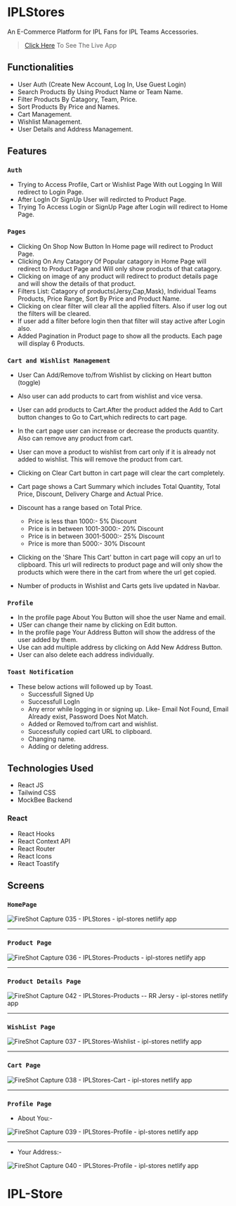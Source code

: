 # IPLStores

An E-Commerce Platform for IPL Fans for  IPL Teams Accessories.

>[Click Here](https://ipl-stores.netlify.app/) To See The Live App

## Functionalities

* User Auth (Create New Account, Log In, Use Guest Login)
* Search Products By Using Product Name or Team Name.
* Filter Products By Catagory, Team, Price.
* Sort Products By Price and Names.
* Cart Management.
* Wishlist Management.
* User Details and Address Management.

## Features

### `Auth`

* Trying to Access Profile, Cart or Wishlist Page With out Logging In Will redirect to Login Page.
* After LogIn Or SignUp User will redircted to Product Page.
* Trying To Access Login or SignUp Page after Login will redirect to Home Page.

### `Pages` 

* Clicking On Shop Now Button In Home page will redirect to Product Page.
* Clicking On Any Catagory Of Popular catagory in Home Page will redirect to Product Page and Will only show products of that catagory.
* Clicking on image of any product will redirect to product details page and will show the details of that product.
* Filters List: Catagory of products(Jersy,Cap,Mask), Individual Teams Products, Price Range, Sort By Price and Product Name.
* Clicking on clear filter will clear all the applied filters. Also if user log out the filters will be cleared.
* If user add a filter before login then that filter will stay active after Login also.
* Added Pagination in Product page to show all the products. Each page will display 6 Products.

### `Cart and Wishlist Management`

* User Can Add/Remove to/from Wishlist by clicking on Heart button (toggle)
* Also user can add products to cart from wishlist and vice versa.
* User can add products to Cart.After the product added the Add to Cart button changes to Go to Cart,which redirects to cart page.
* In the cart page user can increase or decrease the products quantity. Also can remove any product from cart.
* User can move a product to wishlist from cart only if it is already not added to wishlist. This will remove the product from cart.
* Clicking on Clear Cart button in cart page will clear the cart completely.
* Cart page shows a Cart Summary which includes Total Quantity, Total Price, Discount, Delivery Charge and Actual Price.
* Discount has a range based on Total Price.
    - Price is less than 1000:- 5% Discount
    - Price is in between 1001-3000:- 20% Discount
    - Price is in between 3001-5000:- 25% Discount
    - Price is more than 5000:- 30% Discount

* Clicking on the 'Share This Cart' button in cart page will copy an url to clipboard. This url will redirects to product page and will only show the products which were there in the cart from where the url get copied. 
* Number of products in Wishlist and Carts gets live updated in Navbar.

### `Profile`

* In the profile page About You Button will shoe the user Name and email.
* USer can change their name by clicking on Edit button.
* In the profile page Your Address Button will show the address of the user added by them. 
* Use can add multiple address by clicking on Add New Address Button. 
* User can also delete each address individually.

### `Toast Notification`

* These below actions will followed up by Toast.
    - Successfull Signed Up
    - Successfull LogIn
    - Any error while logging in or signing up. Like- Email Not Found, Email Already exist, Password Does Not Match.
    - Added or Removed to/from cart and wishlist.
    - Successfully copied cart URL to clipboard.
    - Changing name.
    - Adding or deleting address.

## Technologies Used

- React JS
- Tailwind CSS 
- MockBee Backend 

### React

* React Hooks
* React Context API
* React Router
* React Icons
* React Toastify

## Screens

### `HomePage`

![FireShot Capture 035 - IPLStores - ipl-stores netlify app](https://user-images.githubusercontent.com/94280354/179392835-506e2e41-1a94-42db-ad01-0a8e75d18df0.png)

***


### `Product Page`

![FireShot Capture 036 - IPLStores-Products - ipl-stores netlify app](https://user-images.githubusercontent.com/94280354/179392905-9bd12d59-2927-429c-84ce-4a0ea596e1c4.png)

***

### `Product Details Page`

![FireShot Capture 042 - IPLStores-Products -- RR Jersy - ipl-stores netlify app](https://user-images.githubusercontent.com/94280354/179393201-cc445c9b-a2ef-46a7-ae0b-e544484d5d0b.png)

***

### `WishList Page`

![FireShot Capture 037 - IPLStores-Wishlist - ipl-stores netlify app](https://user-images.githubusercontent.com/94280354/179393005-a1bb2502-d9bb-424e-a296-0bea89d800ce.png)

***

### `Cart Page`

![FireShot Capture 038 - IPLStores-Cart - ipl-stores netlify app](https://user-images.githubusercontent.com/94280354/179393049-904f922d-5a77-4be4-95ed-2ba24beeeaa1.png)

***

### `Profile Page`

* About You:-

![FireShot Capture 039 - IPLStores-Profile - ipl-stores netlify app](https://user-images.githubusercontent.com/94280354/179393112-d35935b0-9762-4869-ac0a-654ce11a048a.png)

***

* Your Address:-

![FireShot Capture 040 - IPLStores-Profile - ipl-stores netlify app](https://user-images.githubusercontent.com/94280354/179393158-36590bf6-b03f-48e4-9590-056c9870f1ea.png)

# IPL-Store
